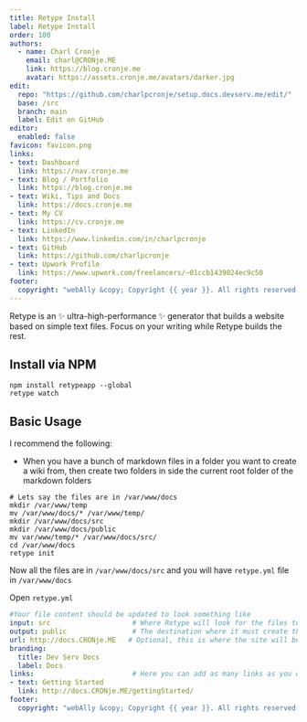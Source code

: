 ```yaml
---
title: Retype Install
label: Retype Install
order: 100
authors:
  - name: Charl Cronje
    email: charl@CRONje.ME
    link: https://blog.cronje.me
    avatar: https://assets.cronje.me/avatars/darker.jpg
edit:
  repo: "https://github.com/charlpcronje/setup.docs.devserv.me/edit/"
  base: /src
  branch: main
  label: Edit on GitHub
editor:
  enabled: false
favicon: favicon.png
links:
- text: Dashboard
  link: https://nav.cronje.me
- text: Blog / Portfolio
  link: https://blog.cronje.me
- text: Wiki, Tips and Docs 
  link: https://docs.cronje.me
- text: My CV
  link: https://cv.cronje.me
- text: LinkedIn
  link: https://www.linkedin.com/in/charlpcronje
- text: GitHub
  link: https://github.com/charlpcronje
- text: Upwork Profile
  link: https://www.upwork.com/freelancers/~01ccb1439024ec9c50
footer:
  copyright: "webAlly &copy; Copyright {{ year }}. All rights reserved."
---
```

<script type="text/javascript">(function(w,s){var e=document.createElement("script");e.type="text/javascript";e.async=true;e.src="https://cdn.pagesense.io/js/webally/f2527eebee974243853bcd47b32631f4.js";var x=document.getElementsByTagName("script")[0];x.parentNode.insertBefore(e,x);})(window,"script");</script>


Retype is an ✨ ultra-high-performance ✨ generator that builds a website based on simple text files. Focus on your writing while Retype builds the rest.

## Install via NPM

```shell
npm install retypeapp --global
retype watch
```

## Basic Usage

I recommend the following:

- When you have a bunch of markdown files in a folder you want to create a wiki from, then create two folders in side the current root folder of the markdown folders

```shell
# Lets say the files are in /var/www/docs
mkdir /var/www/temp
mv /var/www/docs/* /var/www/temp/
mkdir /var/www/docs/src
mkdir /var/www/docs/public
mv var/www/temp/* /var/www/docs/src/
cd /var/www/docs
retype init
```

Now all the files are in `/var/www/docs/src` and you will have `retype.yml` file in `/var/www/docs`

Open `retype.yml`

```yml
#Your file content should be updated to look something like
input: src                    # Where Retype will look for the files to generate site from
output: public                # The destination where it must create the website
url: http://docs.CRONje.ME   # Optional, this is where the site will be hosted
branding:
  title: Dev Serv Docs
  label: Docs
links:                        # Here you can add as many links as you want, repeating the -text, link
- text: Getting Started
  link: http://docs.CRONje.ME/gettingStarted/
footer:
  copyright: "webAlly &copy; Copyright {{ year }}. All rights reserved."
```
